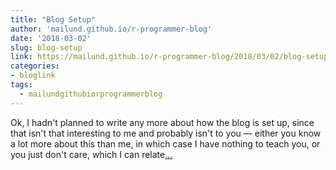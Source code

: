 ```yaml
---
title: "Blog Setup"
author: 'mailund.github.io/r-programmer-blog'
date: '2018-03-02'
slug: blog-setup
link: https://mailund.github.io/r-programmer-blog/2018/03/02/blog-setup/
categories:
- bloglink
tags:
  - mailundgithubiorprogrammerblog
---
```


Ok, I hadn't planned to write any more about how the blog is set up, since that isn't that interesting to me and probably isn't to you — either you know a lot more about this than me, in which case I have nothing to teach you, or you just don't care, which I can relate[... <i class="fas fa-external-link-alt"></i>](https://mailund.github.io/r-programmer-blog/2018/03/02/blog-setup/)

